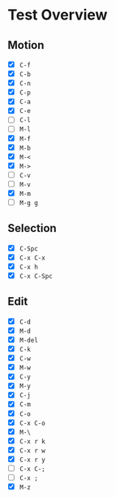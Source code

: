# Test Overview

## Motion

- [x] `C-f`
- [x] `C-b`
- [x] `C-n`
- [x] `C-p`
- [x] `C-a`
- [x] `C-e`
- [ ] `C-l`
- [ ] `M-l`
- [x] `M-f`
- [x] `M-b`
- [x] `M-<`
- [x] `M->`
- [ ] `C-v`
- [ ] `M-v`
- [x] `M-m`
- [ ] `M-g g`

## Selection

- [x] `C-Spc`
- [x] `C-x C-x`
- [x] `C-x h`
- [x] `C-x C-Spc`

## Edit

- [x] `C-d`
- [x] `M-d`
- [x] `M-del`
- [x] `C-k`
- [x] `C-w`
- [x] `M-w`
- [x] `C-y`
- [x] `M-y`
- [x] `C-j`
- [x] `C-m`
- [x] `C-o`
- [x] `C-x C-o`
- [x] `M-\`
- [x] `C-x r k`
- [x] `C-x r w`
- [x] `C-x r y`
- [ ] `C-x C-;`
- [ ] `C-x ;`
- [x] `M-z`
